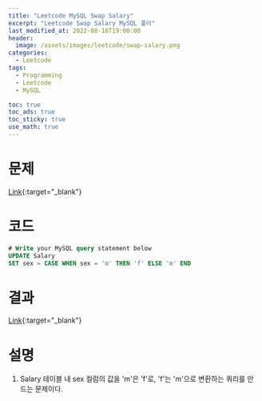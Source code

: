 ```yaml
---
title: "Leetcode MySQL Swap Salary"
excerpt: "Leetcode Swap Salary MySQL 풀이"
last_modified_at: 2022-08-18T19:00:00
header:
  image: /assets/images/leetcode/swap-salary.png
categories:
  - Leetcode
tags:
  - Programming
  - Leetcode
  - MySQL

toc: true
toc_ads: true
toc_sticky: true
use_math: true
---
```

# 문제
[Link](https://leetcode.com/problems/swap-salary/){:target="_blank"}

# 코드
```sql
# Write your MySQL query statement below
UPDATE Salary
SET sex = CASE WHEN sex = 'm' THEN 'f' ELSE 'm' END
```

# 결과
[Link](https://leetcode.com/submissions/detail/776813154/){:target="_blank"}

# 설명
1. Salary 테이블 내 sex 컬럼의 값을 'm'은 'f'로, 'f'는 'm'으로 변환하는 쿼리를 만드는 문제이다.